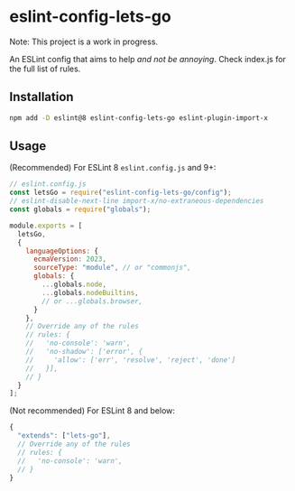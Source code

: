 # eslint-config-lets-go

Note: This project is a work in progress.

An ESLint config that aims to help *and not be annoying*. Check index.js for the full list of rules.

## Installation

```bash
npm add -D eslint@8 eslint-config-lets-go eslint-plugin-import-x
```

## Usage

(Recommended) For ESLint 8 `eslint.config.js` and 9+:
```js
// eslint.config.js
const letsGo = require("eslint-config-lets-go/config");
// eslint-disable-next-line import-x/no-extraneous-dependencies
const globals = require("globals");

module.exports = [
  letsGo,
  {
    languageOptions: {
      ecmaVersion: 2023,
      sourceType: "module", // or "commonjs",
      globals: {
        ...globals.node,
        ...globals.nodeBuiltins,
        // or ...globals.browser,
      }
    },
    // Override any of the rules
    // rules: {
    //   'no-console': 'warn',
    //   'no-shadow': ['error', {
    //     'allow': ['err', 'resolve', 'reject', 'done']
    //   }],
    // }
  }
];
```

(Not recommended) For ESLint 8 and below:
```js
{
  "extends": ["lets-go"],
  // Override any of the rules
  // rules: {
  //   'no-console': 'warn',
  // }
}
```